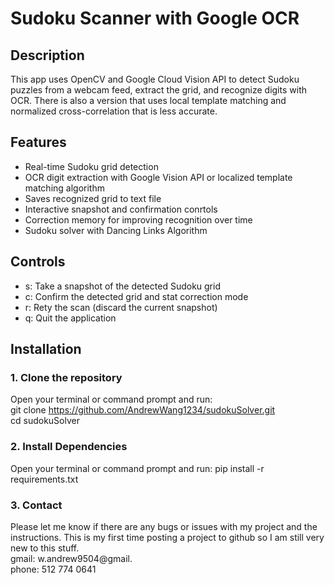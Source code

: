 # Sudoku Scanner with Google OCR

## Description
This app uses OpenCV and Google Cloud Vision API to detect Sudoku puzzles from a webcam feed, extract the grid, and recognize digits with OCR. There is also a version that uses local template matching and normalized cross-correlation that is less accurate.

## Features
- Real-time Sudoku grid detection
- OCR digit extraction with Google Vision API or localized template matching algorithm
- Saves recognized grid to text file
- Interactive snapshot and confirmation conrtols
- Correction memory for improving recognition over time
- Sudoku solver with Dancing Links Algorithm

## Controls
- s: Take a snapshot of the detected Sudoku grid
- c: Confirm the detected grid and stat correction mode
- r: Rety the scan (discard the current snapshot)
- q: Quit the application


## Installation
### 1. Clone the repository  
Open your terminal or command prompt and run:  
git clone https://github.com/AndrewWang1234/sudokuSolver.git  
cd sudokuSolver

### 2. Install Dependencies
Open your terminal or command prompt and run: 
pip install -r requirements.txt

### 3. Contact
Please let me know if there are any bugs or issues with my project and the instructions. This is my first time posting a project to github so I am still very new to this stuff.  
gmail: w.andrew9504@gmail.  
phone: 512 774 0641
